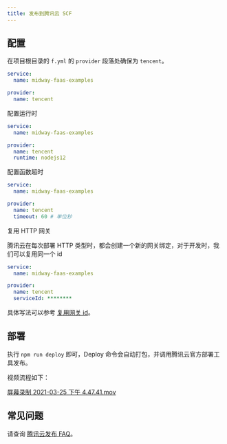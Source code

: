 ```yaml
---
title: 发布到腾讯云 SCF
---
```


## 配置

在项目根目录的 `f.yml` 的 `provider` 段落处确保为 `tencent`。

```yaml
service:
  name: midway-faas-examples

provider:
  name: tencent
```

配置运行时

```yaml
service:
  name: midway-faas-examples

provider:
  name: tencent
  runtime: nodejs12
```

配置函数超时

```yaml
service:
  name: midway-faas-examples

provider:
  name: tencent
  timeout: 60 # 单位秒
```

复用 HTTP 网关

腾讯云在每次部署 HTTP 类型时，都会创建一个新的网关绑定，对于开发时，我们可以复用同一个 id

```yaml
service:
  name: midway-faas-examples

provider:
  name: tencent
  serviceId: ********
```

具体写法可以参考 [复用网关 id](deploy_tencent_faq#NGqUs)。

## 部署

执行 `npm run deploy` 即可，Deploy 命令会自动打包，并调用腾讯云官方部署工具发布。

视频流程如下：

[屏幕录制 2021-03-25 下午 4.47.41.mov](https://www.yuque.com/attachments/yuque/0/2021/mov/501408/1616730670232-05605683-d88e-4e27-a393-9d8f2dfa489f.mov?_lake_card=%7B%22src%22%3A%22https%3A%2F%2Fwww.yuque.com%2Fattachments%2Fyuque%2F0%2F2021%2Fmov%2F501408%2F1616730670232-05605683-d88e-4e27-a393-9d8f2dfa489f.mov%22%2C%22name%22%3A%22%E5%B1%8F%E5%B9%95%E5%BD%95%E5%88%B62021-03-25+%E4%B8%8B%E5%8D%884.47.41.mov%22%2C%22size%22%3A19344722%2C%22type%22%3A%22video%2Fquicktime%22%2C%22ext%22%3A%22mov%22%2C%22status%22%3A%22done%22%2C%22uid%22%3A%221616730664011-0%22%2C%22progress%22%3A%7B%22percent%22%3A99%7D%2C%22percent%22%3A0%2C%22id%22%3A%22dWRP5%22%2C%22card%22%3A%22file%22%7D)

## 常见问题

请查询 [腾讯云发布 FAQ](deploy_tencent_faq)。
